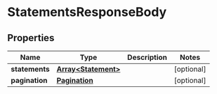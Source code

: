 # StatementsResponseBody

## Properties
Name | Type | Description | Notes
------------ | ------------- | ------------- | -------------
**statements** | [**Array&lt;Statement&gt;**](Statement.md) |  | [optional] 
**pagination** | [**Pagination**](Pagination.md) |  | [optional] 


